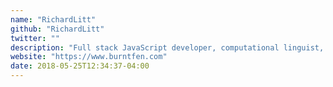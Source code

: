 ```yaml
---
name: "RichardLitt"
github: "RichardLitt"
twitter: ""
description: "Full stack JavaScript developer, computational linguist, and community organizer"
website: "https://www.burntfen.com"
date: 2018-05-25T12:34:37-04:00
---
```

